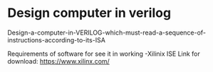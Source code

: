 # Design computer in verilog
Design-a-computer-in-VERILOG-which-must-read-a-sequence-of-instructions-according-to-its-ISA

Requirements of software for see it in working
-Xilinix ISE 
Link for download: https://www.xilinx.com/
